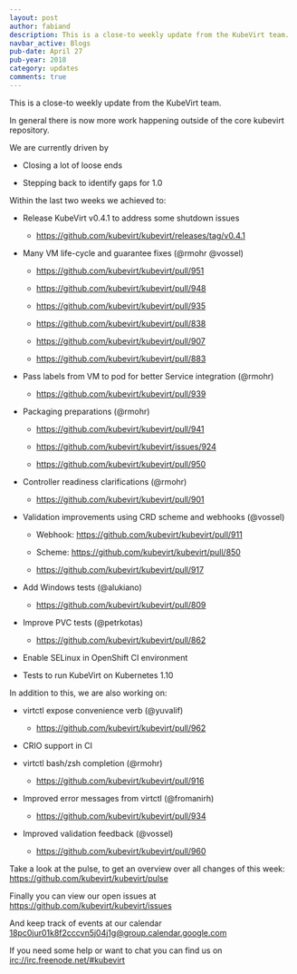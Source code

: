 ```yaml
---
layout: post
author: fabiand
description: This is a close-to weekly update from the KubeVirt team.
navbar_active: Blogs
pub-date: April 27
pub-year: 2018
category: updates
comments: true
---
```


This is a close-to weekly update from the KubeVirt team.

In general there is now more work happening outside of the core kubevirt
repository.

We are currently driven by

-   Closing a lot of loose ends

-   Stepping back to identify gaps for 1.0

Within the last two weeks we achieved to:

-   Release KubeVirt v0.4.1 to address some shutdown issues

    -   <https://github.com/kubevirt/kubevirt/releases/tag/v0.4.1>

-   Many VM life-cycle and guarantee fixes (@rmohr @vossel)

    -   <https://github.com/kubevirt/kubevirt/pull/951>

    -   <https://github.com/kubevirt/kubevirt/pull/948>

    -   <https://github.com/kubevirt/kubevirt/pull/935>

    -   <https://github.com/kubevirt/kubevirt/pull/838>

    -   <https://github.com/kubevirt/kubevirt/pull/907>

    -   <https://github.com/kubevirt/kubevirt/pull/883>

-   Pass labels from VM to pod for better Service integration (@rmohr)

    -   <https://github.com/kubevirt/kubevirt/pull/939>

-   Packaging preparations (@rmohr)

    -   <https://github.com/kubevirt/kubevirt/pull/941>

    -   <https://github.com/kubevirt/kubevirt/issues/924>

    -   <https://github.com/kubevirt/kubevirt/pull/950>

-   Controller readiness clarifications (@rmohr)

    -   <https://github.com/kubevirt/kubevirt/pull/901>

-   Validation improvements using CRD scheme and webhooks (@vossel)

    -   Webhook: <https://github.com/kubevirt/kubevirt/pull/911>

    -   Scheme: <https://github.com/kubevirt/kubevirt/pull/850>

    -   <https://github.com/kubevirt/kubevirt/pull/917>

-   Add Windows tests (@alukiano)

    -   <https://github.com/kubevirt/kubevirt/pull/809>

-   Improve PVC tests (@petrkotas)

    -   <https://github.com/kubevirt/kubevirt/pull/862>

-   Enable SELinux in OpenShift CI environment

-   Tests to run KubeVirt on Kubernetes 1.10

In addition to this, we are also working on:

-   virtctl expose convenience verb (@yuvalif)

    -   <https://github.com/kubevirt/kubevirt/pull/962>

-   CRIO support in CI

-   virtctl bash/zsh completion (@rmohr)

    -   <https://github.com/kubevirt/kubevirt/pull/916>

-   Improved error messages from virtctl (@fromanirh)

    -   <https://github.com/kubevirt/kubevirt/pull/934>

-   Improved validation feedback (@vossel)

    -   <https://github.com/kubevirt/kubevirt/pull/960>

Take a look at the pulse, to get an overview over all changes of this
week: <https://github.com/kubevirt/kubevirt/pulse>

Finally you can view our open issues at
<https://github.com/kubevirt/kubevirt/issues>

And keep track of events at our calendar
[18pc0jur01k8f2cccvn5j04j1g@group.calendar.google.com](https://calendar.google.com/calendar/embed?src=18pc0jur01k8f2cccvn5j04j1g@group.calendar.google.com)

If you need some help or want to chat you can find us on
<irc://irc.freenode.net/#kubevirt>
